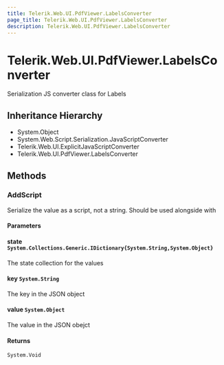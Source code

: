 ```yaml
---
title: Telerik.Web.UI.PdfViewer.LabelsConverter
page_title: Telerik.Web.UI.PdfViewer.LabelsConverter
description: Telerik.Web.UI.PdfViewer.LabelsConverter
---
```


# Telerik.Web.UI.PdfViewer.LabelsConverter

Serialization JS converter class for Labels

## Inheritance Hierarchy

* System.Object
* System.Web.Script.Serialization.JavaScriptConverter
* Telerik.Web.UI.ExplicitJavaScriptConverter
* Telerik.Web.UI.PdfViewer.LabelsConverter

## Methods

###  AddScript

Serialize the value as a script, not a string. Should be used alongside with

#### Parameters

#### state `System.Collections.Generic.IDictionary{System.String,System.Object}`

The state collection for the values

#### key `System.String`

The key in the JSON object

#### value `System.Object`

The value in the JSON obejct

#### Returns

`System.Void` 

